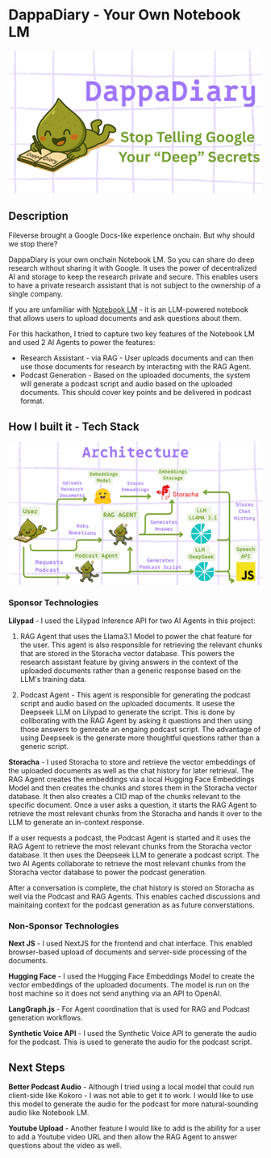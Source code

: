 # DappaDiary - Your Own Notebook LM

![Repo Banner](repo-banner.png)


 ## Description 

Fileverse brought a Google Docs-like experience onchain. But why should we stop there? 

DappaDiary is your own onchain Notebook LM. So you can share do deep research without sharing it with Google. It uses the power of decentralized AI and storage to keep the research private and secure. This enables users to have a private research assistant that is not subject to the ownership of a single company. 

If you are unfamiliar with [Notebook LM](https://notebooklm.google/) - it is an LLM-powered notebook that allows users to upload documents and ask questions about them. 

For this hackathon, I tried to capture two key features of the Notebook LM and used 2 AI Agents to power the features:

- Research Assistant - via RAG - User uploads documents and can then use those documents for research by interacting with the RAG Agent. 
- Podcast Generation - Based on the uploaded documents, the system will generate a podcast script and audio based on the uploaded documents. This should cover key points and be delivered in podcast format.  

## How I built it - Tech Stack 

![Architecture](arch-diagram.png)

### Sponsor Technologies 
**Lilypad** - I used the Lilypad Inference API for two AI Agents in this project:

 1) RAG Agent that uses the Llama3.1 Model to power the chat feature for the user.  This agent is also responsible for retrieving the relevant chunks that are stored in the Storacha vector database.  This powers the research assistant feature by giving answers in the context of the uploaded documents rather than a generic response based on the LLM's training data.  

2) Podcast Agent - This agent is responsible for generating the podcast script and audio based on the uploaded documents.  It usese the Deepseek LLM on Lilypad to generate the script. This is done by collborating with the RAG Agent  by asking it questions and then using those answers to genreate an engaing podcast script. The advantage of using Deepseek is the generate more thoughtful questions rather than a generic script. 

**Storacha** - I used Storacha to store and retrieve the vector embeddings of the uploaded documents as well as the chat history for later retrieval.  The RAG Agent creates the embeddings via a local Hugging Face Embeddings Model and then creates the chunks and stores them in the Storacha vector database. It then also creates a CID map of the chunks relevant to the specific document. Once a user asks a question, it starts the RAG Agent to retrieve the most relevant chunks from the Storacha and hands it over to the LLM to generate an in-context response. 

If a user requests a podcast, the Podcast Agent is started and it uses the RAG Agent to retrieve the most relevant chunks from the Storacha vector database. It then uses the Deepseek LLM to generate a podcast script. The two AI Agents collaborate to retrieve the most relevant chunks from the Storacha vector database to power the podcast generation. 

 After a conversation  is complete, the chat history is stored on Storacha as well via the Podcast and RAG Agents. This enables cached discussions and mainitaing context for the podcast generation as as future converstations. 


### Non-Sponsor Technologies 
**Next JS** - I used NextJS for the frontend and chat interface. This enabled browser-based upload of documents and server-side processing of the documents. 

**Hugging Face** - I used the Hugging Face Embeddings Model to create the vector embeddings of the uploaded documents. The model is run on the host machine so it does not send anything via an API to OpenAI. 

**LangGraph.js** - For Agent coordination that is used for RAG and Podcast generation workflows. 

**Synthetic Voice API** - I used the Synthetic Voice API to generate the audio for the podcast.  This is used to generate the audio for the podcast script. 


## Next Steps 
**Better Podcast Audio** -  Although I tried using a local model that could run client-side like Kokoro - I was not able to get it to work. I would like to use this model to generate the audio for the podcast for more natural-sounding audio like Notebook LM. 

**Youtube Upload** - Another feature I would like to add is the ability for a user to add a Youtube video URL and then allow the RAG Agent to answer questions about the video as well. 
